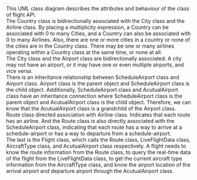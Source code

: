 This UML class diagram describes the attributes and behaviour of the class of flight API.  
The Country class is bidirectionally associated with the City class and the Airline class. By placing a multiplicity expression, a Country can be associated with 0 to many Cities, and a Country can also be associated with 0 to many Airlines. Also, there are one or more cities in a country or none of the cities are in the Country class. There may be one or many airlines operating within a Country class at the same time, or none at all.   
The City class and the Airport class are bidirectionally associated. A city may not have an airport, or it may have one or even multiple airports, and vice versa.  
There is an inheritance relationship between ScheduleAirport class and Airport class. Airport class is the parent object and ScheduleAirport class is the child object. Additionally, ScheduleAirport class and AcutualAirport class have an inheritance connection where ScheduleAirport class is the parent object and AcutualAirport class is the child object. Therefore, we can know that the AcutualAirport class is a grandchild of the Airport class.  
Route class directed association with Airline class. Indicates that each route has an airline. And the Route class is also directly associated with the ScheduleAirport class, indicating that each route has a way to arrive at a schedule-airport or has a way to departure from a schedule-airport.  
The last is the Flight class, which calls the Route class, LiveFlightData class, AircraftType class, and AcutualAirport class respectively. A flight needs to know the route information from the Route class, to query the real-time data of the flight from the LiveFlightData class, to get the current aircraft type information from the AircraftType class, and know the airport location of the arrival airport and departure airport through the AcutualAirport class.  

